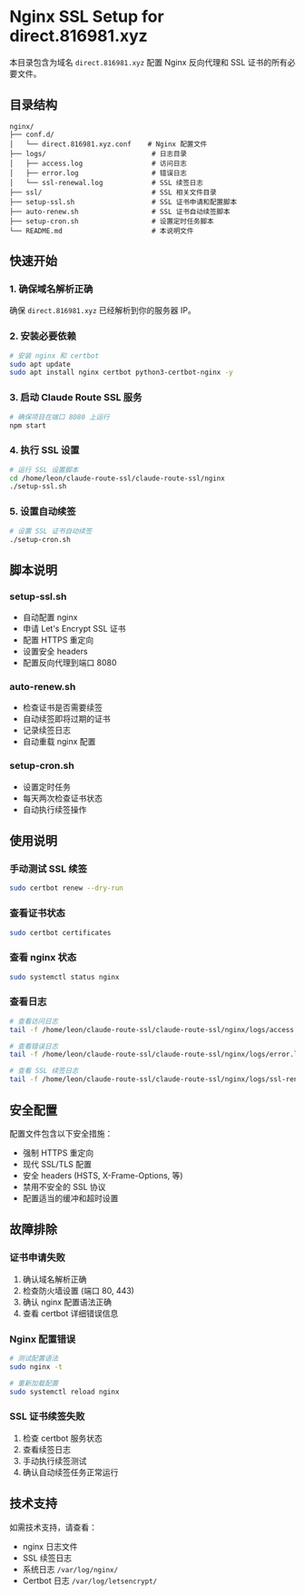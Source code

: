 # Nginx SSL Setup for direct.816981.xyz

本目录包含为域名 `direct.816981.xyz` 配置 Nginx 反向代理和 SSL 证书的所有必要文件。

## 目录结构

```
nginx/
├── conf.d/
│   └── direct.816981.xyz.conf    # Nginx 配置文件
├── logs/                          # 日志目录
│   ├── access.log                 # 访问日志
│   ├── error.log                  # 错误日志
│   └── ssl-renewal.log            # SSL 续签日志
├── ssl/                           # SSL 相关文件目录
├── setup-ssl.sh                   # SSL 证书申请和配置脚本
├── auto-renew.sh                  # SSL 证书自动续签脚本
├── setup-cron.sh                  # 设置定时任务脚本
└── README.md                      # 本说明文件
```

## 快速开始

### 1. 确保域名解析正确
确保 `direct.816981.xyz` 已经解析到你的服务器 IP。

### 2. 安装必要依赖
```bash
# 安装 nginx 和 certbot
sudo apt update
sudo apt install nginx certbot python3-certbot-nginx -y
```

### 3. 启动 Claude Route SSL 服务
```bash
# 确保项目在端口 8080 上运行
npm start
```

### 4. 执行 SSL 设置
```bash
# 运行 SSL 设置脚本
cd /home/leon/claude-route-ssl/claude-route-ssl/nginx
./setup-ssl.sh
```

### 5. 设置自动续签
```bash
# 设置 SSL 证书自动续签
./setup-cron.sh
```

## 脚本说明

### setup-ssl.sh
- 自动配置 nginx
- 申请 Let's Encrypt SSL 证书
- 配置 HTTPS 重定向
- 设置安全 headers
- 配置反向代理到端口 8080

### auto-renew.sh
- 检查证书是否需要续签
- 自动续签即将过期的证书
- 记录续签日志
- 自动重载 nginx 配置

### setup-cron.sh
- 设置定时任务
- 每天两次检查证书状态
- 自动执行续签操作

## 使用说明

### 手动测试 SSL 续签
```bash
sudo certbot renew --dry-run
```

### 查看证书状态
```bash
sudo certbot certificates
```

### 查看 nginx 状态
```bash
sudo systemctl status nginx
```

### 查看日志
```bash
# 查看访问日志
tail -f /home/leon/claude-route-ssl/claude-route-ssl/nginx/logs/access.log

# 查看错误日志
tail -f /home/leon/claude-route-ssl/claude-route-ssl/nginx/logs/error.log

# 查看 SSL 续签日志
tail -f /home/leon/claude-route-ssl/claude-route-ssl/nginx/logs/ssl-renewal.log
```

## 安全配置

配置文件包含以下安全措施：
- 强制 HTTPS 重定向
- 现代 SSL/TLS 配置
- 安全 headers (HSTS, X-Frame-Options, 等)
- 禁用不安全的 SSL 协议
- 配置适当的缓冲和超时设置

## 故障排除

### 证书申请失败
1. 确认域名解析正确
2. 检查防火墙设置 (端口 80, 443)
3. 确认 nginx 配置语法正确
4. 查看 certbot 详细错误信息

### Nginx 配置错误
```bash
# 测试配置语法
sudo nginx -t

# 重新加载配置
sudo systemctl reload nginx
```

### SSL 证书续签失败
1. 检查 certbot 服务状态
2. 查看续签日志
3. 手动执行续签测试
4. 确认自动续签任务正常运行

## 技术支持

如需技术支持，请查看：
- nginx 日志文件
- SSL 续签日志
- 系统日志 `/var/log/nginx/`
- Certbot 日志 `/var/log/letsencrypt/`